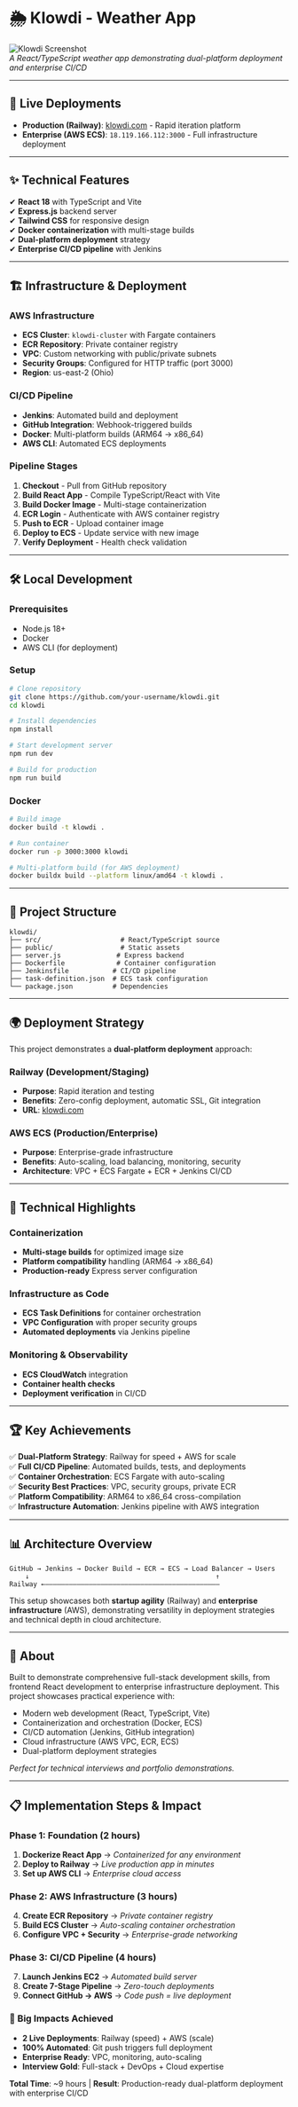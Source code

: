 # 🌦️ Klowdi - Weather App

![Klowdi Screenshot](https://i.ibb.co/kQkVsGr/files-2083263-1735252761431-image.png)  
*A React/TypeScript weather app demonstrating dual-platform deployment and enterprise CI/CD*

---

## 🚀 Live Deployments

- **Production (Railway)**: [klowdi.com](https://klowdi.com) - Rapid iteration platform
- **Enterprise (AWS ECS)**: `18.119.166.112:3000` - Full infrastructure deployment

---

## ✨ Technical Features  
✔ **React 18** with TypeScript and Vite  
✔ **Express.js** backend server  
✔ **Tailwind CSS** for responsive design  
✔ **Docker containerization** with multi-stage builds  
✔ **Dual-platform deployment** strategy  
✔ **Enterprise CI/CD pipeline** with Jenkins  

---

## 🏗️ Infrastructure & Deployment

### AWS Infrastructure
- **ECS Cluster**: `klowdi-cluster` with Fargate containers
- **ECR Repository**: Private container registry
- **VPC**: Custom networking with public/private subnets
- **Security Groups**: Configured for HTTP traffic (port 3000)
- **Region**: us-east-2 (Ohio)

### CI/CD Pipeline
- **Jenkins**: Automated build and deployment
- **GitHub Integration**: Webhook-triggered builds
- **Docker**: Multi-platform builds (ARM64 → x86_64)
- **AWS CLI**: Automated ECS deployments

### Pipeline Stages
1. **Checkout** - Pull from GitHub repository
2. **Build React App** - Compile TypeScript/React with Vite
3. **Build Docker Image** - Multi-stage containerization
4. **ECR Login** - Authenticate with AWS container registry
5. **Push to ECR** - Upload container image
6. **Deploy to ECS** - Update service with new image
7. **Verify Deployment** - Health check validation

---

## 🛠️ Local Development

### Prerequisites
- Node.js 18+
- Docker
- AWS CLI (for deployment)

### Setup
```bash
# Clone repository
git clone https://github.com/your-username/klowdi.git
cd klowdi

# Install dependencies
npm install

# Start development server
npm run dev

# Build for production
npm run build
```

### Docker
```bash
# Build image
docker build -t klowdi .

# Run container
docker run -p 3000:3000 klowdi

# Multi-platform build (for AWS deployment)
docker buildx build --platform linux/amd64 -t klowdi .
```

---

## 📁 Project Structure

```
klowdi/
├── src/                    # React/TypeScript source
├── public/                 # Static assets
├── server.js              # Express backend
├── Dockerfile             # Container configuration
├── Jenkinsfile           # CI/CD pipeline
├── task-definition.json  # ECS task configuration
└── package.json          # Dependencies
```

---

## 🌍 Deployment Strategy

This project demonstrates a **dual-platform deployment** approach:

### Railway (Development/Staging)
- **Purpose**: Rapid iteration and testing
- **Benefits**: Zero-config deployment, automatic SSL, Git integration
- **URL**: [klowdi.com](https://klowdi.com)

### AWS ECS (Production/Enterprise)
- **Purpose**: Enterprise-grade infrastructure
- **Benefits**: Auto-scaling, load balancing, monitoring, security
- **Architecture**: VPC + ECS Fargate + ECR + Jenkins CI/CD

---

## 🔧 Technical Highlights

### Containerization
- **Multi-stage builds** for optimized image size
- **Platform compatibility** handling (ARM64 → x86_64)
- **Production-ready** Express server configuration

### Infrastructure as Code
- **ECS Task Definitions** for container orchestration
- **VPC Configuration** with proper security groups
- **Automated deployments** via Jenkins pipeline

### Monitoring & Observability
- **ECS CloudWatch** integration
- **Container health checks**
- **Deployment verification** in CI/CD

---

## 🏆 Key Achievements

✅ **Dual-Platform Strategy**: Railway for speed + AWS for scale  
✅ **Full CI/CD Pipeline**: Automated builds, tests, and deployments  
✅ **Container Orchestration**: ECS Fargate with auto-scaling  
✅ **Security Best Practices**: VPC, security groups, private ECR  
✅ **Platform Compatibility**: ARM64 to x86_64 cross-compilation  
✅ **Infrastructure Automation**: Jenkins pipeline with AWS integration  

---

## 📊 Architecture Overview

```
GitHub → Jenkins → Docker Build → ECR → ECS → Load Balancer → Users
    ↓                                               ↑
Railway ←————————————————————————————————————————————
```

This setup showcases both **startup agility** (Railway) and **enterprise infrastructure** (AWS), demonstrating versatility in deployment strategies and technical depth in cloud architecture.

---

## 🤝 About

Built to demonstrate comprehensive full-stack development skills, from frontend React development to enterprise infrastructure deployment. This project showcases practical experience with:

- Modern web development (React, TypeScript, Vite)
- Containerization and orchestration (Docker, ECS)
- CI/CD automation (Jenkins, GitHub integration)
- Cloud infrastructure (AWS VPC, ECR, ECS)
- Dual-platform deployment strategies

*Perfect for technical interviews and portfolio demonstrations.*

---

## 📋 Implementation Steps & Impact

### Phase 1: Foundation (2 hours)
1. **Dockerize React App** → *Containerized for any environment*
2. **Deploy to Railway** → *Live production app in minutes*
3. **Set up AWS CLI** → *Enterprise cloud access*

### Phase 2: AWS Infrastructure (3 hours)
4. **Create ECR Repository** → *Private container registry*
5. **Build ECS Cluster** → *Auto-scaling container orchestration*
6. **Configure VPC + Security** → *Enterprise-grade networking*

### Phase 3: CI/CD Pipeline (4 hours)
7. **Launch Jenkins EC2** → *Automated build server*
8. **Create 7-Stage Pipeline** → *Zero-touch deployments*
9. **Connect GitHub → AWS** → *Code push = live deployment*

### 🎯 Big Impacts Achieved
- **2 Live Deployments**: Railway (speed) + AWS (scale)
- **100% Automated**: Git push triggers full deployment
- **Enterprise Ready**: VPC, monitoring, auto-scaling
- **Interview Gold**: Full-stack + DevOps + Cloud expertise

**Total Time**: ~9 hours | **Result**: Production-ready dual-platform deployment with enterprise CI/CD
